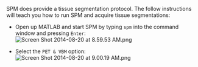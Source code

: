 SPM does provide a tissue segmentation protocol. The follow instructions will teach you how to run SPM and acquire tissue segmentations:

* Open up MATLAB and start SPM by typing `spm` into the command window and pressing `Enter`:
![Screen Shot 2014-08-20 at 8.59.53 AM.png](https://bitbucket.org/repo/pAjpdx/images/110745740-Screen%20Shot%202014-08-20%20at%208.59.53%20AM.png)

* Select the `PET & VBM` option:
![Screen Shot 2014-08-20 at 9.00.19 AM.png](https://bitbucket.org/repo/pAjpdx/images/1498431423-Screen%20Shot%202014-08-20%20at%209.00.19%20AM.png)